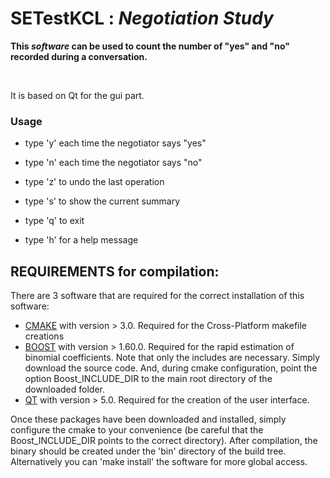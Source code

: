 
# SETestKCL : <i>Negotiation Study</i>

<b>This <i> software </i> can be used to count the number of "yes" and "no" recorded during a conversation. </b>

<br>

It is based on Qt for the gui part.
<br>

### Usage  

  - type 'y' each time the negotiator says "yes"

  - type 'n' each time the negotiator says "no"

  - type 'z' to undo the last operation

  - type 's' to show the current summary

  - type 'q' to exit

  - type 'h' for a help message



## REQUIREMENTS for compilation:

There are 3 software that are required for the correct installation of this software:

 - [CMAKE](https://cmake.org/) with version > 3.0. Required for the Cross-Platform makefile creations
 - [BOOST](http://www.boost.org/) with version > 1.60.0. Required for the rapid estimation of binomial coefficients. Note that only the includes are necessary. Simply download the source code. And, during cmake configuration, point the option Boost_INCLUDE_DIR to the main root directory of the downloaded folder.
 - [QT](http://www.qt.io/) with version > 5.0. Required for the creation of the user interface. 

Once these packages have been downloaded and installed, simply configure the cmake to your convenience (be careful that the Boost_INCLUDE_DIR points to the correct directory).
After compilation, the binary should be created under the 'bin' directory of the build tree. Alternatively you can 'make install' the software for more global access.
